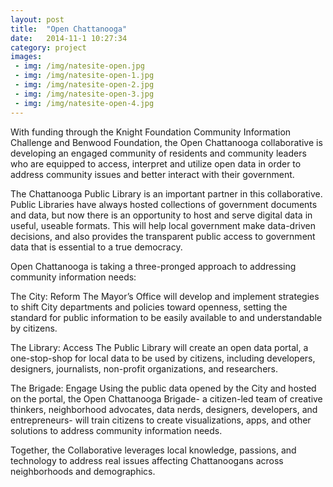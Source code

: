 ```yaml
---
layout: post
title:  "Open Chattanooga"
date:   2014-11-1 10:27:34
category: project
images:
 - img: /img/natesite-open.jpg
 - img: /img/natesite-open-1.jpg
 - img: /img/natesite-open-2.jpg
 - img: /img/natesite-open-3.jpg
 - img: /img/natesite-open-4.jpg
---
```


With funding through the Knight Foundation Community Information Challenge and Benwood Foundation, the Open Chattanooga collaborative is developing an engaged community of residents and community leaders who are equipped to access, interpret and utilize open data in order to address community issues and better interact with their government.

The Chattanooga Public Library is an important partner in this collaborative. Public Libraries have always hosted collections of government documents and data, but now there is an opportunity to host and serve digital data in useful, useable formats. This will help local government make data-driven decisions, and also provides the transparent public access to government data that is essential to a true democracy.

Open Chattanooga is taking a three-pronged approach to addressing community information needs:

The City: Reform
The Mayor’s Office will develop and implement strategies to shift City departments and policies toward openness, setting the standard for public information to be easily available to and understandable by citizens.

The Library: Access
The Public Library will create an open data portal, a one-stop-shop for local data to be used by citizens, including developers, designers, journalists, non-profit organizations, and researchers.

The Brigade: Engage
Using the public data opened by the City and hosted on the portal, the Open Chattanooga Brigade- a citizen-led team of creative thinkers, neighborhood advocates, data nerds, designers, developers, and entrepreneurs- will train citizens to create visualizations, apps, and other solutions to address community information needs.

Together, the Collaborative leverages local knowledge, passions, and technology to address real issues affecting Chattanoogans across neighborhoods and demographics.